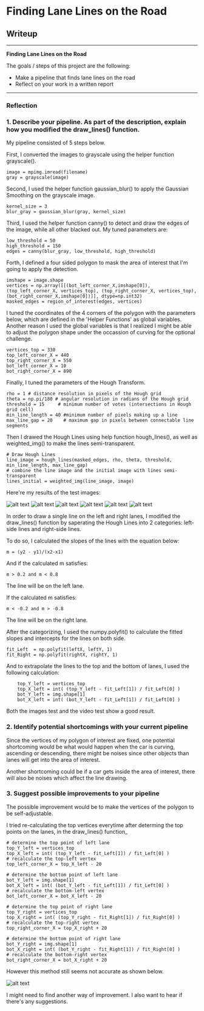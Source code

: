 # **Finding Lane Lines on the Road** 

## Writeup
---

**Finding Lane Lines on the Road**

The goals / steps of this project are the following:
* Make a pipeline that finds lane lines on the road
* Reflect on your work in a written report


[//]: # (Image References)

[image1]: ./writeup_images/solidWhiteCurve.png "solidWhiteCurve"
[image2]: ./writeup_images/solidWhiteRight.png "solidWhiteRight"
[image3]: ./writeup_images/solidYellowCurve.png "solidYellowCurve"
[image4]: ./writeup_images/solidYellowCurve2.png "solidYellowCurve2"
[image5]: ./writeup_images/solidYellowLeft.png "solidYellowLeft"
[image6]: ./writeup_images/whiteCarLaneSwitch.png "whiteCarLaneSwitch"
[image7]: ./writeup_images/option_challenge.png "option_challenge"

---

### Reflection

### 1. Describe your pipeline. As part of the description, explain how you modified the draw_lines() function.

My pipeline consisted of 5 steps below. 

First, I converted the images to grayscale using the helper function grayscale().

    image = mpimg.imread(filename)
    gray = grayscale(image)

Second, I used the helper function gaussian_blur() to apply the Gaussian Smoothing on the grayscale image.

    kernel_size = 3
    blur_gray = gaussian_blur(gray, kernel_size)

Third, I used the helper function canny() to detect and draw the edges of the image, while all other blacked out. My tuned parameters are:

    low_threshold = 50
    high_threshold = 150
    edges = canny(blur_gray, low_threshold, high_threshold)

Forth, I defined a four sided polygon to mask the area of interest that I'm going to apply the detection.

    imshape = image.shape
    vertices = np.array([[(bot_left_corner_X,imshape[0]),(top_left_corner_X, vertices_top), (top_right_corner_X, vertices_top), (bot_right_corner_X,imshape[0])]], dtype=np.int32)
    masked_edges = region_of_interest(edges, vertices)
I tuned the coordinates of the 4 corners of the polygon with the parameters below, which are defined in the 'Helper Functions' as global variables. Another reason I used the global variables is that I realized I might be able to adjust the polygon shape under the occassion of curving for the optional challenge.

    vertices_top = 330
    top_left_corner_X = 440
    top_right_corner_X = 550
    bot_left_corner_X = 10
    bot_right_corner_X = 890

Finally, I tuned the parameters of the Hough Transform.

    rho = 1 # distance resolution in pixels of the Hough grid
    theta = np.pi/180 # angular resolution in radians of the Hough grid
    threshold = 15     # minimum number of votes (intersections in Hough grid cell)
    min_line_length = 40 #minimum number of pixels making up a line
    max_line_gap = 20    # maximum gap in pixels between connectable line segments

Then I drawed the Hough Lines using help function hough_lines(), as well as weighted_img() to make the lines semi-transparent.
 
    # Draw Hough Lines
    line_image = hough_lines(masked_edges, rho, theta, threshold, min_line_length, max_line_gap)
    # combine the line image and the initial image with lines semi-transparent
    lines_initial = weighted_img(line_image, image)

Here're my results of the test images:

![alt text][image1]
![alt text][image2]
![alt text][image3]
![alt text][image4]
![alt text][image5]
![alt text][image6]

In order to draw a single line on the left and right lanes, I modified the draw_lines() function by saperating the Hough Lines into 2 categories: left-side lines and right-side lines.

To do so, I calculated the slopes of the lines with the equation below:

    m = (y2 - y1)/(x2-x1)

And if the calculated m satisfies:

    m > 0.2 and m < 0.8

The line will be on the left lane.

If the calculated m satisfies:

    m < -0.2 and m > -0.8

The line will be on the right lane.

After the categorizing, I used the numpy.polyfit() to calculate the fitted slopes and intercepts for the lines on both side.

    fit_Left  = np.polyfit(leftX, leftY, 1)
    fit_Right = np.polyfit(rightX, rightY, 1)

And to extrapolate the lines to the top and the bottom of lanes, I used the following calculation:

        top_Y_left = vertices_top
        top_X_left = int( (top_Y_left - fit_Left[1]) / fit_Left[0] )
        bot_Y_left = img.shape[1]
        bot_X_left = int( (bot_Y_left - fit_Left[1]) / fit_Left[0] )

Both the images test and the video test show a good result.


### 2. Identify potential shortcomings with your current pipeline

Since the vertices of my polygon of interest are fixed, one potential shortcoming would be what would happen when the car is curving, ascending or descending, there might be noises since other objects than lanes will get into the area of interest. 

Another shortcoming could be if a car gets inside the area of interest, there will also be noises which affect the line drawing.


### 3. Suggest possible improvements to your pipeline

The possible improvement would be to make the vertices of the polygon to be self-adjustable. 

I tried re-calculating the top vertices everytime after determing the top points on the lanes, in the draw_lines() function_

    # determine the top point of left lane
    top_Y_left = vertices_top
    top_X_left = int( (top_Y_left - fit_Left[1]) / fit_Left[0] )
    # recalculate the top-left vertex
    top_left_corner_X = top_X_left - 20

    # determine the bottom point of left lane
    bot_Y_left = img.shape[1]
    bot_X_left = int( (bot_Y_left - fit_Left[1]) / fit_Left[0] )
    # recalculate the bottom-left vertex
    bot_left_corner_X = bot_X_left - 20

    # determine the top point of right lane
    top_Y_right = vertices_top
    top_X_right = int( (top_Y_right - fit_Right[1]) / fit_Right[0] )
    # recalculate the top-right vertex
    top_right_corner_X = top_X_right + 20

    # determine the bottom point of right lane
    bot_Y_right = img.shape[1]
    bot_X_right = int( (bot_Y_right - fit_Right[1]) / fit_Right[0] )
    # recalculate the bottom-right vertex
    bot_right_corner_X = bot_X_right + 20

However this method still seems not accurate as shown below. 

![alt text][image7]

I might need to find another way of improvement. I also want to hear if there's any suggestions.
    